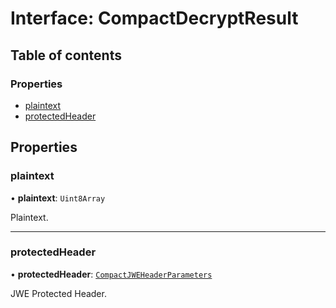 # Interface: CompactDecryptResult

## Table of contents

### Properties

- [plaintext](types.CompactDecryptResult.md#plaintext)
- [protectedHeader](types.CompactDecryptResult.md#protectedheader)

## Properties

### plaintext

• **plaintext**: `Uint8Array`

Plaintext.

___

### protectedHeader

• **protectedHeader**: [`CompactJWEHeaderParameters`](types.CompactJWEHeaderParameters.md)

JWE Protected Header.
